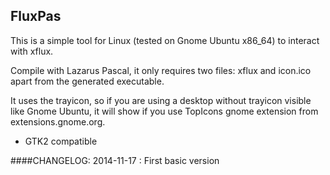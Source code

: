 FluxPas
---------
This is a simple tool for Linux (tested on Gnome Ubuntu x86_64) to interact with xflux.

Compile with Lazarus Pascal, it only requires two files: xflux and icon.ico apart from the generated executable.

It uses the trayicon, so if you are using a desktop without trayicon visible like Gnome Ubuntu, it will show if you use TopIcons gnome extension from extensions.gnome.org.

- GTK2 compatible

####CHANGELOG:
2014-11-17 : First basic version
